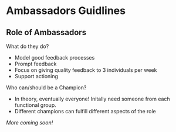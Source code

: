 # Ambassadors Guidlines

## Role of Ambassadors

What do they do?

- Model good feedback processes
- Prompt feedback
- Focus on giving quality feedback to 3 individuals per week
- Support actioning

Who can/should be a Champion?

- In theory, eventually everyone! Initally need someone from each functional group.
- Different champions can fulfill different aspects of the role

*More coming soon!*